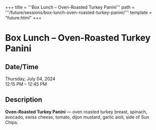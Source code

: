 +++
title = '''Box Lunch – Oven-Roasted Turkey Panini'''
path = '''/future/sessions/box-lunch-oven-roasted-turkey-panini/'''
template = "future.html"
+++

<h1>Box Lunch – Oven-Roasted Turkey Panini</h1>

<h2>Date/Time</h2>
<p>Thursday, July 04, 2024<br>
12:15 PM – 12:45 PM</p>
<h2>Description</h2>

<div class="ag87-crtemvc-hsbk"><div class="css-vsf5of"><p class="carina-rte-public-DraftStyleDefault-block"><span style="font-weight: bold;">Oven-Roasted Turkey Panini</span> — oven roasted turkey breast, spinach, avocado, swiss cheese, tomato, dijon mustard, garlic aioli, side of Sun Chips.</p></div></div>


